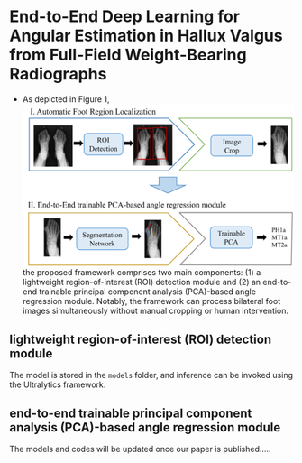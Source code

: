 # End-to-End Deep Learning for Angular Estimation in Hallux Valgus from Full-Field Weight-Bearing Radiographs

* As depicted in Figure 1, ![The framework architecture](./figure1.png)the proposed framework comprises two main components: 
(1) a lightweight region-of-interest (ROI) detection module and 
(2) an end-to-end trainable principal component analysis (PCA)-based angle regression module. 
Notably, the framework can process bilateral foot images simultaneously without manual cropping or human intervention.

## lightweight region-of-interest (ROI) detection module
The model is stored in the `models` folder, and inference can be invoked using the Ultralytics framework.
## end-to-end trainable principal component analysis (PCA)-based angle regression module
The models and codes will be updated once our paper is published.....